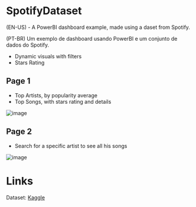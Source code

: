 # SpotifyDataset
(EN-US) - A PowerBI dashboard example, made using a daset from Spotify.

(PT-BR) Um exemplo de dashboard usando PowerBI e um conjunto de dados do Spotify.

- Dynamic visuals with filters
- Stars Rating

## Page 1
- Top Artists, by popularity average
- Top Songs, with stars rating and details

![image](https://github.com/pedrovitorsilva/SpotifyDataset/assets/85745442/7cb35dee-5675-4933-96aa-b4e0614e572d)

## Page 2
- Search for a specific artist to see all his songs

![image](https://github.com/pedrovitorsilva/SpotifyDataset/assets/85745442/c2285f39-795d-4747-85ae-98b459cddcab)


# Links

Dataset: <a href="https://www.kaggle.com/datasets/zaheenhamidani/ultimate-spotify-tracks-db">Kaggle</a>

